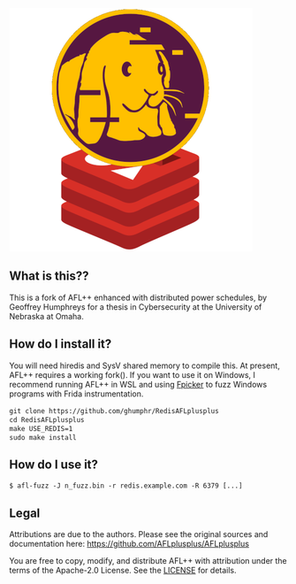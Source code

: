 ![AFL++ on Redis](https://github.com/ghumphr/RedisAFLplusplus/blob/main/docs/resources/american_fuzzy_lop_on_redis.png?raw=true)

## What is this??


This is a fork of AFL++ enhanced with distributed power schedules, by Geoffrey Humphreys for a thesis in Cybersecurity at the University of Nebraska at Omaha.

## How do I install it?

You will need hiredis and SysV shared memory to compile this. At present, AFL++ requires a working fork(). If you want to use it on Windows, I recommend running AFL++ in WSL and using [Fpicker](https://github.com/ttdennis/fpicker) to fuzz Windows programs with Frida instrumentation.

    git clone https://github.com/ghumphr/RedisAFLplusplus
    cd RedisAFLplusplus
    make USE_REDIS=1
    sudo make install

## How do I use it?

    $ afl-fuzz -J n_fuzz.bin -r redis.example.com -R 6379 [...]

## Legal

Attributions are due to the authors. Please see the original sources and documentation here: https://github.com/AFLplusplus/AFLplusplus

You are free to copy, modify, and distribute AFL++ with attribution under the
terms of the Apache-2.0 License. See the [LICENSE](LICENSE) for details.

